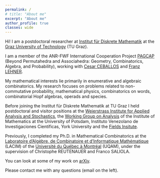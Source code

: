 ```yaml
---
permalink: /
# title: "About me"
excerpt: "About me"
author_profile: true
classes: wide
---
```


Hi! I am a postdoctoral researcher at [Institut für Diskrete Mathematik](https://www.math.tugraz.at/idm/) at the [Graz University of Technology](https://www.tugraz.at/home) (TU Graz).

I am a member of the ANR-FWF International Cooperation Project [PAGCAP](https://pagcap.lisn.upsaclay.fr/) (Beyond Permutahedra and Associahedra: Geometry, Combinatorics, Algebra, and Probability), working with [Cesar CEBALLOS](http://www.geometrie.tugraz.at/ceballos/index.html) and [Franz LEHNER](https://www.math.tugraz.at/~lehner/).

My mathematical interests lie primarily in enumerative and algebraic combinatorics. My research focuses on problems related to non-commutative probability, mathematical physics, combinatorics on words, combinatorial Hopf algebras, operads and species.

<!---
I am a scientific dissemination enthusiast, interested to develop learning communities that reinforce students’ self-identity as scientists, specially in Latin America.
-->

Before joining the Institut für Diskrete Mathematik at TU Graz I held postdoctoral and visitor positions at the [Weierstrass Institute for Applied Analysis and Stochastics](https://www.wias-berlin.de/), the [Working Group on Analysis](https://www.math.uni-potsdam.de/en/professuren/translate-to-english-analysis) of the Institute of Mathematics at the University of Potsdam, Instituto Venezolano de Investigaciones Científicas, York University and the [Fields Insitute](http://www.fields.utoronto.ca/). 

Previously, I completed my Ph.D. in Mathematical Combinatorics at the [Laboratoire d’Algèbre, de Combinatoire et d’Informatique Mathématique](https://lacim.uqam.ca) (LACIM) of the [Université du Québec à Montréal](https://uqam.ca/) (UQAM), under the supervision of Christophe REUTENAUER and Franco SALIOLA.

You can look at some of my work on [arXiv](https://arxiv.org/search/?query=yannic+vargas&searchtype=all&source=header).

Please contact me with any questions (email on the left).
